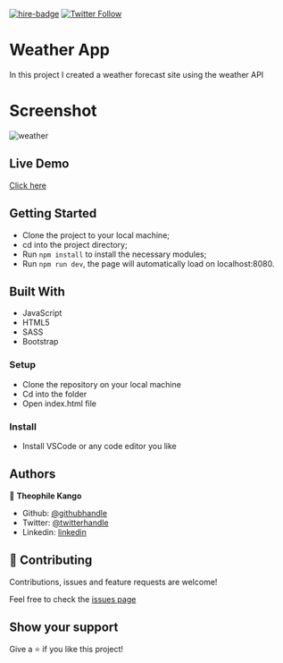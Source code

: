 

[![hire-badge](https://img.shields.io/badge/Consult%20/%20Hire%20Theophile-Click%20to%20Contact-brightgreen)](mailto:fadhili.kango@gmail.com ) [![Twitter Follow](https://img.shields.io/twitter/follow/Theophadh?label=Follow%20Theophile%20on%20Twitter&style=social)](https://twitter.com/Theophadh)

# Weather App
In this project I created a weather forecast site using the weather API

# Screenshot

![weather](https://user-images.githubusercontent.com/49276315/86361648-73029a00-bc74-11ea-8530-beb1189a0d36.png)

## Live Demo

[Click here](https://rawcdn.githack.com/Theophile-Kango/restaurant_page/8631271e80a5b4862cea6df9d418aab1bfdd848f/dist/index.html)


## Getting Started
- Clone the project to your local machine;
- cd into the project directory;
- Run `npm install` to install the necessary modules;
- Run `npm run dev`, the page will automatically load on localhost:8080.

## Built With

- JavaScript
- HTML5 
- SASS
- Bootstrap


### Setup

- Clone the repository on your local machine
- Cd into the folder
- Open index.html file

### Install

- Install VSCode or any code editor you like

## Authors

👤  **Theophile Kango**

- Github: [@githubhandle](https://github.com/Theophile-Kango)
- Twitter: [@twitterhandle](https://twitter.com/Theophadh)
- Linkedin: [linkedin](https://www.linkedin.com/in/theophile-kango)

## 🤝  Contributing

Contributions, issues and feature requests are welcome!

Feel free to check the [issues page](https://github.com/Theophile-Kango/weather-app/issues)
## Show your support

Give a ⭐️  if you like this project!

